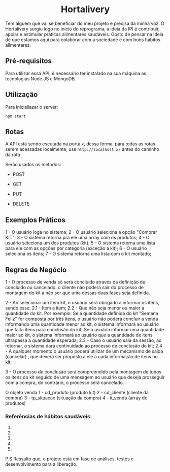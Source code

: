 
<h1><center>Hortalivery</center></h1>

Tem alguém que vai se beneficiar do meu projeto e precisa da minha voz.
O Hortalivery surgiu logo no início do reprograma, a ideia da IPI é contribuir, apoiar e estimular práticas alimentares saudáveis.
Gosto de pensar na ideia de que estamos aqui para colaborar com a sociedade e com bons hábitos alimentares.

<h2>Pré-requisitos</h2>

Para utilizar essa API, é necessário ter instalado na sua máquina as tecnologias Node.JS e MongoDB.

<h2>Utilização</h2>

Para inicialiazar o server:
```
npm start
```

<h2>Rotas</h2>

A API está sendo escutada na porta `x`, dessa forma, para todas as rotas serem acessadas localmente, use `http://localhost:x/` antes do caminho da rota


Serão usados os métodos:

- POST 

- GET 

- PUT 

- DELETE


<h2>Exemplos Práticos</h2>

1 - O usuário loga no sistema;
2 - O usuário seleciona a opção "Comprar KIT";
3 - O sistema retorna pra ele uma array com os produtos;
4 - O usuário seleciona um dos produtos (kit);
5 - O sistema retorna uma lista para ele com as opções por categoria (exceção a kit); 
6 - O usuário seleciona os itens;
7 - O sistema retorna uma lista com o kit montado;


<h2>Regras de Negócio</h2>

1 - O processo de venda só será concluído através da definição de concluído ou cancelado, o cliente não poderá
sair do processo de montagem do kit a não ser que uma dessas duas fases seja definida.

2 - Ao selecionar um item kit, o usuário será obrigado a informar os itens, sendo esse: 
2.1 - Item a item;
2.2 - Que não seja menor ou maior a quantidade do kit. 
Por exemplo:
Se a quantidade definida do kit "Semana Feliz" for composta por três itens, o usuário não poderá concluir a venda informando 
uma quantidade menor ao kit, o sistema informará ao usuário que falta itens para conclusão do kit;
Se o usuário informar uma quantidade maior ao kit, o sistema informará ao usuário que a quantidade de itens ultrapassa a 
quantidade esperada;
2.3 - Caso o usuário saia da sessão, ao retornar, o sistema dará continuidade ao processo de conclusão do kit;
2.4 - A qualquer momento o usuário poderá utilizar de um mecanismo de saída (cancelar) , que deverá ser proposto a ele a 
cada informação de itens no kit;

3 - O processo de conclusão será compreendido pela montagem de todos os itens do kit seguido de uma mensagem ao usuário que
deseja prosseguir com a compra, do contrário, o processo será cancelado.

O objeto venda
1 - cd_produto (produto kit)
2 - cd_cliente (cliente da compra)
3 - tp_situacao (situação da compra)
4 - it_venda (array de produtos)

### Referências de hábitos saudáveis:

1. 
2. 
3. 
4. 
5. 

P.S Ressalto que, o projeto está em fase de análises, testes e desenvolvimento para a liberação.